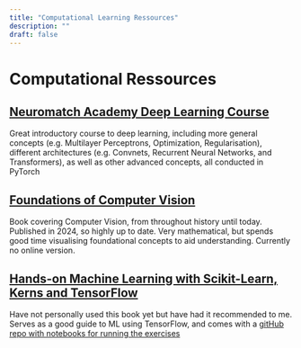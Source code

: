 ```yaml
---
title: "Computational Learning Ressources"
description: ""
draft: false
---
```


# Computational Ressources

## [Neuromatch Academy Deep Learning Course](https://deeplearning.neuromatch.io/tutorials/intro.html)

Great introductory course to deep learning, including more general concepts (e.g. Multilayer Perceptrons, Optimization, Regularisation), different architectures (e.g. Convnets, Recurrent Neural Networks, and Transformers), as well as other advanced concepts, all conducted in PyTorch

## [Foundations of Computer Vision](https://mitpress.mit.edu/9780262048972/foundations-of-computer-vision/)

Book covering Computer Vision, from throughout history until today. Published in 2024, so highly up to date. Very mathematical, but spends good time visualising foundational concepts to aid understanding. Currently no online version.

## [Hands-on Machine Learning with Scikit-Learn, Kerns and TensorFlow](https://www.oreilly.com/library/view/hands-on-machine-learning/9781098125967/)

Have not personally used this book yet but have had it recommended to me. Serves as a good guide to ML using TensorFlow, and comes with a [gitHub repo with notebooks for running the exercises](https://github.com/ageron/handson-ml3)